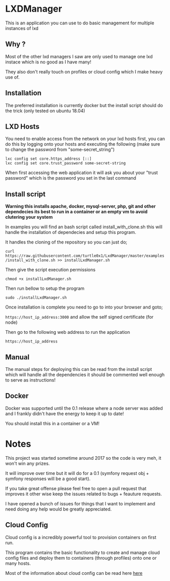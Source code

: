 # LXDManager

This is an application you can use to do basic management for multiple instances
of lxd

## Why ?

Most of the other lxd managers I saw are only used  to manage one lxd instace which
is no good as I have many!

They also don't really touch on profiles or cloud config which I make heavy use
of.

## Installation

The preferred installation is currently docker but the install script should
do the trick (only tested on ubuntu 18.04)

## LXD Hosts

You need to enable access from the network on your lxd hosts first, you can do this by logging onto your hosts and executing the following (make sure to change the password from "some-secret_string")

```
lxc config set core.https_address [::]
lxc config set core.trust_password some-secret-string
```

When first accessing the web application it will ask you about your "trust password" which is the password you set in the last command

## Install script
**Warning this installs apache, docker, mysql-server, php, git and other
dependecies its best to run in a container or an empty vm to avoid clutering
your system**

In examples you will find an bash script called install_with_clone.sh this will
handle the installation of dependecies and setup this program.

It handles the cloning of the repository so you can just do;

`curl https://raw.githubusercontent.com/turtle0x1/LxdManager/master/examples/install_with_clone.sh >> installLxdManager.sh`

Then give the script execution permissions

`chmod +x installLxdManager.sh`

Then run bellow to setup the program

`sudo ./installLxdManager.sh`

Once installation is complete you need to go to into your browser and goto;

`https://host_ip_address:3000` and allow the self signed certificate (for node)

Then go to the following web address to run the application

`https://host_ip_address`

## Manual

The manual steps for deploying this can be read from the install script which
will handle all the dependencies it should be commented well enough to serve
as instructions!

## Docker

Docker was supported until the 0.1 release where a node server was added and
I frankly didn't have the energy to keep it up to date!

You should install this in a container or a VM!

# Notes

This project was started sometime around 2017 so the code is very meh, it won't
win any prizes.

It will improve over time but it will do for a 0.1 (symfony request obj + symfony
responses will be a good start).

If you take great offense please feel free to open a pull request that improves it
other wise keep the issues related to bugs + feauture requests.

I have opened a bunch of issues for things that I want to implement and need doing
any help would be greatly appreciated.

## Cloud Config

Cloud config is a incredibly powerful tool to provision containers on first run.

This program contains the basic functionality to create and manage cloud config
files and deploy them to containers (through profiles) onto one or many hosts.

Most of the information about cloud config can be read here [here](https://cloudinit.readthedocs.io/en/latest/topics/examples.html)
